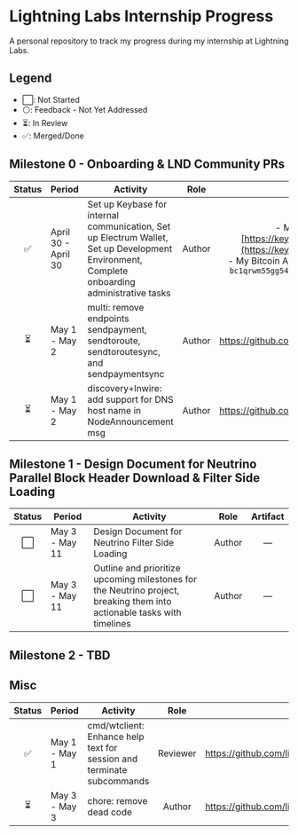 
# Lightning Labs Internship Progress
A personal repository to track my progress during my internship at Lightning Labs.

## Legend

- ⬜: Not Started
- ⚪: Feedback - Not Yet Addressed
- ⏳: In Review
- ✅: Merged/Done

## Milestone 0 - Onboarding & LND Community PRs

| Status | Period | Activity | Role | Artifact |
|--------|--------|----------|------|-----|
| <div align="center">✅</div>            | April 30 - April 30 | Set up Keybase for internal communication, Set up Electrum Wallet, Set up Development Environment, Complete onboarding administrative tasks | <div align="center">Author</div> | <div align="center">- My Keybase Address: [https://keybase.io/mohamed_awnallah](https://keybase.io/mohamed_awnallah) <br> - My Bitcoin Address through GitHub Medium: `bc1qrwm55gg54ytcuh5qhgz0u2dx4mp925uqdsn975`</div> |
| <div align="center">⏳</div> | May 1 - May 2 | multi: remove endpoints sendpayment, sendtoroute, sendtoroutesync, and sendpaymentsync | <div align="center">Author</div> | <div align="center">https://github.com/lightningnetwork/lnd/pull/8348</div> |
| <div align="center">⏳</div> | May 1 - May 2 | discovery+lnwire: add support for DNS host name in NodeAnnouncement msg | <div align="center">Author</div> | <div align="center">https://github.com/lightningnetwork/lnd/pull/9455</div> |

## Milestone 1 - Design Document for Neutrino Parallel Block Header Download & Filter Side Loading

| Status | Period | Activity | Role | Artifact |
|--------|--------|----------|------|-----|
| <div align="center">⬜</div> | May 3 - May 11 |  Design Document for Neutrino Filter Side Loading | <div align="center">Author</div> | <div align="center">—</div> |
| <div align="center">⬜</div> | May 3 - May 11 |  Outline and prioritize upcoming milestones for the Neutrino project, breaking them into actionable tasks with timelines  | <div align="center">Author</div> | <div align="center">—</div> |

## Milestone 2 - TBD

## Misc

| Status | Period | Activity | Role | Artifact |
|--------|--------|----------|------|-----|
| <div align="center">✅</div> | May 1 - May 1 |  cmd/wtclient: Enhance help text for session and terminate subcommands | <div align="center">Reviewer</div> | <div align="center">https://github.com/lightningnetwork/lnd/pull/9765</div> |
| <div align="center">⏳</div> | May 3 - May 3 | chore: remove dead code | <div align="center">Author</div> | <div align="center">https://github.com/lightningnetwork/lnd/pull/9780</div> |
